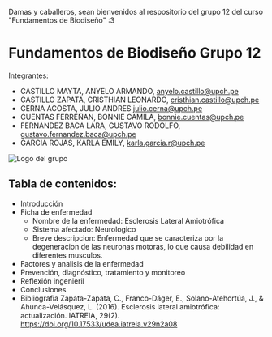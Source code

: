 Damas y caballeros, sean bienvenidos al respositorio del grupo 12 del curso "Fundamentos de Biodiseño" :3
# Fundamentos de Biodiseño Grupo 12
Integrantes:
* CASTILLO MAYTA, ANYELO ARMANDO, anyelo.castillo@upch.pe
* CASTILLO ZAPATA, CRISTHIAN LEONARDO, cristhian.castillo@upch.pe
* CERNA ACOSTA, JULIO ANDRES julio.cerna@upch.pe
* CUENTAS FERREÑAN, BONNIE CAMILA, bonnie.cuentas@upch.pe
* FERNANDEZ BACA LARA, GUSTAVO RODOLFO, gustavo.fernandez.baca@upch.pe
* GARCIA ROJAS, KARLA EMILY, karla.garcia.r@upch.pe

![Logo del grupo](https://s.yimg.com/ny/api/res/1.2/T8hbaKXemhVqKpgdK.fRag--/YXBwaWQ9aGlnaGxhbmRlcjt3PTk2MDtoPTY0Ng--/https://s.yimg.com/os/creatr-uploaded-images/2024-07/393661b0-3dcd-11ef-b6fa-e91c4ca2c54d)

## Tabla de contenidos:
* Introducción
* Ficha de enfermedad
  * Nombre de la enfermedad: Esclerosis Lateral Amiotrófica
  * Sistema afectado: Neurologico
  * Breve descripcion: Enfermedad que se caracteriza por la degeneracion de las neuronas motoras, lo que causa debilidad en diferentes musculos.
* Factores y analisis de la enfermedad
* Prevención, diagnóstico, tratamiento y monitoreo
* Reflexión ingenieril
* Conclusiones
* Bibliografia
 Zapata-Zapata, C., Franco-Dáger, E., Solano-Atehortúa, J., & Ahunca-Velásquez, L. (2016). Esclerosis lateral amiotrófica: actualización. IATREIA, 29(2). https://doi.org/10.17533/udea.iatreia.v29n2a08
